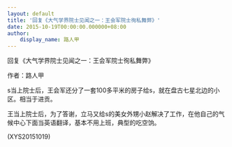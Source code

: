 ```yaml
---
layout: default
title: '回复《大气学界院士见闻之一：王会军院士徇私舞弊》'
date: 2015-10-19T00:00:00.000000+08:00
author:
    display_name: 路人甲
---
```


回复《大气学界院士见闻之一：王会军院士徇私舞弊》

作者：路人甲

s当上院士后，王会军还分了一套100多平米的房子给s，就在盘古七星北边的小区。相当于进贡。

王当上院士后，为了答谢，立马又给s的美女外甥小赵解决了工作，在他自己的气候中心下面当英语翻译，基本不用上班，典型的吃空饷。

(XYS20151019)

